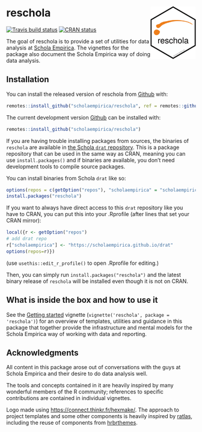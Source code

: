 
<!-- README.md is generated from README.Rmd. Please edit that file -->

# reschola <a href='https://scholaempirica.github.io/reschola'><img src='man/figures/logo.png' align="right" height="139" /></a>

<!-- badges: start -->

[![Travis build
status](https://travis-ci.org/scholaempirica/reschola.svg?branch=master)](https://travis-ci.org/scholaempirica/reschola)
[![CRAN
status](https://www.r-pkg.org/badges/version/reschola)](https://CRAN.R-project.org/package=reschola)
<!-- badges: end -->

The goal of reschola is to provide a set of utilities for data analysis
at [Schola Empirica](https://scholaempirica.org). The vignettes for the
package also document the Schola Empirica way of doing data analysis.

## Installation

You can install the released version of reschola from
[Github](https://github.com) with:

``` r
remotes::install_github("scholaempirica/reschola", ref = remotes::github_release())
```

The current development version [Github](https://github.com) can be
installed with:

``` r
remotes::install_github("scholaempirica/reschola")
```

If you are having trouble installing packages from sources, the binaries
of `reschola` are available in [the Schola `drat`
repository](https://scholaempirica.github.io/drat). This is a package
repository that can be used in the same way as CRAN, meaning you can use
`install.packages()` and if binaries are available, you don’t need
development tools to compile source packages.

You can install binaries from Schola `drat` like so:

``` r
options(repos = c(getOption("repos"), "scholaempirica" = "scholaempirica.github.io/drat"))
install.packages("reschola")
```

If you want to always have direct access to this `drat` repository like
you have to CRAN, you can put this into your .Rprofile (after lines that
set your CRAN mirror):

``` r
local({r <- getOption("repos")
# add drat repo
r["scholaempirica"] <- "https://scholaempirica.github.io/drat"
options(repos=r)})
```

(use `usethis::edit_r_profile()` to open .Rprofile for editing.)

Then, you can simply run `install.packages("reschola")` and the latest
binary release of `reschola` will be installed even though it is not on
CRAN.

## What is inside the box and how to use it

See the [Getting started](articles/reschola.html) vignette
(`vignette('reschola', package = 'reschola')`) for an overview of
templates, utilities and guidance in this package that together provide
the infrastructure and mental models for the Schola Empirica way of
working with data and reporting.

## Acknowledgments

All content in this package arose out of conversations with the guys at
Schola Empirica and their desire to do data analysis well.

The tools and concepts contained in it are heavily inspired by many
wonderful members of the R community; references to specific
contributions are contained in individual vignettes.

Logo made using <https://connect.thinkr.fr/hexmake/>. The approach to
project templates and some other components is heavily inspired by
[ratlas](https://github.com/atlas-aai/ratlas/), including the reuse of
components from [hrbrthemes]().
